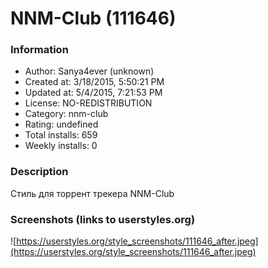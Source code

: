 # NNM-Club (111646)

### Information
- Author: Sanya4ever (unknown)
- Created at: 3/18/2015, 5:50:21 PM
- Updated at: 5/4/2015, 7:21:53 PM
- License: NO-REDISTRIBUTION
- Category: nnm-club
- Rating: undefined
- Total installs: 659
- Weekly installs: 0


### Description
Стиль для торрент трекера NNM-Club


### Screenshots (links to userstyles.org)
![https://userstyles.org/style_screenshots/111646_after.jpeg](https://userstyles.org/style_screenshots/111646_after.jpeg)


